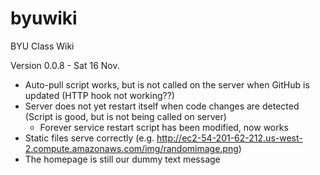 byuwiki
=======

BYU Class Wiki

Version 0.0.8 - Sat 16 Nov.
* Auto-pull script works, but is not called on the server when GitHub is updated (HTTP hook not working??)
* Server does not yet restart itself when code changes are detected (Script is good, but is not being called on server)
  * Forever service restart script has been modified, now works
* Static files serve correctly (e.g. http://ec2-54-201-62-212.us-west-2.compute.amazonaws.com/img/randomimage.png)
* The homepage is still our dummy text message
